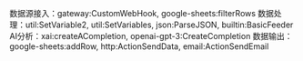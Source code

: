 数据源接入：gateway:CustomWebHook, google-sheets:filterRows
数据处理：util:SetVariable2, util:SetVariables, json:ParseJSON, builtin:BasicFeeder
AI分析：xai:createACompletion, openai-gpt-3:CreateCompletion
数据输出：google-sheets:addRow, http:ActionSendData, email:ActionSendEmail
